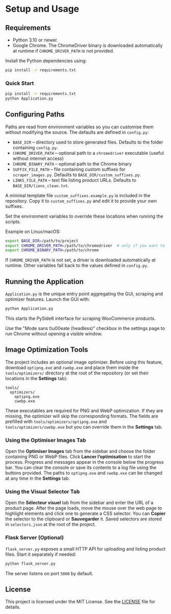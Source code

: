 # Setup and Usage

## Requirements
- Python 3.10 or newer.
- Google Chrome. The ChromeDriver binary is downloaded automatically at runtime if `CHROME_DRIVER_PATH` is not provided.

Install the Python dependencies using:

```bash
pip install -r requirements.txt
```

### Quick Start

```bash
pip install -r requirements.txt
python Application.py
```

## Configuring Paths
Paths are read from environment variables so you can customise them without
modifying the source. The defaults are defined in `config.py`:

* `BASE_DIR` – directory used to store generated files. Defaults to the folder
  containing `config.py`.
* `CHROME_DRIVER_PATH` – optional path to a `chromedriver` executable (useful
  without internet access)
* `CHROME_BINARY_PATH` – optional path to the Chrome binary
* `SUFFIX_FILE_PATH` – file containing custom suffixes for `scraper_images.py`.
  Defaults to `BASE_DIR/custom_suffixes.py`.
* `LINKS_FILE_PATH` – text file listing product URLs. Defaults to
  `BASE_DIR/liens_clean.txt`.

A minimal template file `custom_suffixes.example.py` is included in the
repository. Copy it to `custom_suffixes.py` and edit it to provide your own
suffixes.

Set the environment variables to override these locations when running the
scripts.

Example on Linux/macOS:

```bash
export BASE_DIR=/path/to/project
export CHROME_DRIVER_PATH=/path/to/chromedriver  # only if you want to skip auto download
export CHROME_BINARY_PATH=/path/to/chrome
```

If `CHROME_DRIVER_PATH` is not set, a driver is downloaded automatically at
runtime. Other variables fall back to the values defined in `config.py`.

## Running the Application
`Application.py` is the unique entry point aggregating the GUI, scraping and optimizer features. Launch the GUI with:

```bash
python Application.py
```

This starts the PySide6 interface for scraping WooCommerce products.

Use the "Mode sans t\u00eate (headless)" checkbox in the settings page to run Chrome without opening a visible window.

## Image Optimization Tools
The project includes an optional image optimizer. Before using this feature,
download `optipng.exe` and `cwebp.exe` and place them inside the
`tools/optimizers/` directory at the root of the repository (or set their
locations in the **Settings** tab):

```
tools/
  optimizers/
    optipng.exe
    cwebp.exe
```

These executables are required for PNG and WebP optimization. If they are
missing, the optimizer will skip the corresponding formats.
The fields are prefilled with `tools/optimizers/optipng.exe` and
`tools/optimizers/cwebp.exe` but you can override them in the **Settings** tab.

### Using the Optimiser Images Tab
Open the **Optimiser Images** tab from the sidebar and choose the folder
containing PNG or WebP files. Click **Lancer l’optimisation** to start the
process. Progress and messages appear in the console below the progress bar.
You can clear the console or save its contents to a log file using the buttons
provided. The paths to `optipng.exe` and `cwebp.exe` can be changed at any time
in the **Settings** tab.

### Using the Visual Selector Tab
Open the **Sélecteur visuel** tab from the sidebar and enter the URL of a
product page. After the page loads, move the mouse over the web page to
highlight elements and click one to generate a CSS selector. You can **Copier**
the selector to the clipboard or **Sauvegarder** it. Saved selectors are stored
in `selectors.json` at the root of the project.

### Flask Server (Optional)
`flask_server.py` exposes a small HTTP API for uploading and listing product files. Start it separately if needed:

```bash
python flask_server.py
```

The server listens on port `5000` by default.

## License
This project is licensed under the MIT License. See the [LICENSE](LICENSE) file for details.
